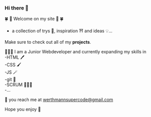 ### Hi there 👋

🍀 🌸 Welcome on my site 🌸 🍀

- a collection of trys 📝, inspiration ⛩ and ideas 💡...

Make sure to check out all of my <b>projects</b>. 


👩🏻‍💻 I am a Junior Webdeveloper and currently expanding my skills in<br>
-HTML 🖊<br>
-CSS 🖌<br>
-JS 🪄<br>
-git 🔮<br>
-SCRUM 🧘🏻‍♀️<br>
-...

💌 you reach me at 
werthmannsupercode@gmail.com

Hope you enjoy 💜
